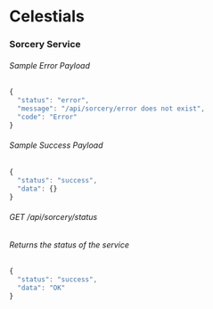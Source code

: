# Celestials

### Sorcery Service

###### Sample Error Payload
```javascript
{
  "status": "error",
  "message": "/api/sorcery/error does not exist",
  "code": "Error"
}
```

###### Sample Success Payload
```javascript
{
  "status": "success",
  "data": {}
}
```

###### GET /api/sorcery/status
###### Returns the status of the service
```javascript
{
  "status": "success",
  "data": "OK"
}
```
